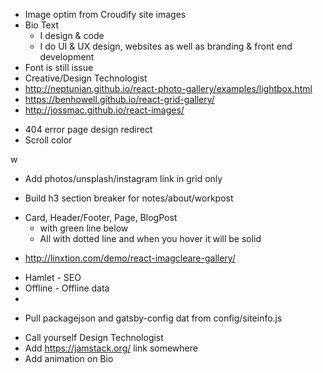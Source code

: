 <!-------------
-------P1------
--------------->
- Image optim from Croudify site images
- Bio Text
  - I design & code
  - I do UI & UX design, websites as well as branding & front end development
- Font is still issue
- Creative/Design Technologist
- http://neptunian.github.io/react-photo-gallery/examples/lightbox.html
- https://benhowell.github.io/react-grid-gallery/ 
- http://jossmac.github.io/react-images/

<!-------------
-------P2------
--------------->
<!-- ---------- URL redirect ------------- -->
- 404 error page design redirect
- Scroll color

<!-- ---------- Photo-Grid ------------- -->w
- Add photos/unsplash/instagram link in grid only

<!-- ---------- Photo-Grid ------------- -->
- Build h3 section breaker for notes/about/workpost

<!-- ---------- a tag style ------------- -->
- Card, Header/Footer, Page, BlogPost
  - <ATag /> with green line below
  - All <a /> with dotted line and when you hover it will be solid

<!-------------
-------P3------
--------------->

<!-- ---------- Photos ------------- -->
- http://linxtion.com/demo/react-imagcleare-gallery/ 

<!-- ---------- Gatsby Plugin ------------- -->
- Hamlet - SEO
- Offline - Offline data
- 
<!-- ---------- One source of truth ------------- -->
- Pull packagejson and gatsby-config dat from config/siteinfo.js

<!-- ---------- Other Ideas ------------- -->
- Call yourself Design Technologist
- Add https://jamstack.org/ link somewhere
- Add animation on Bio